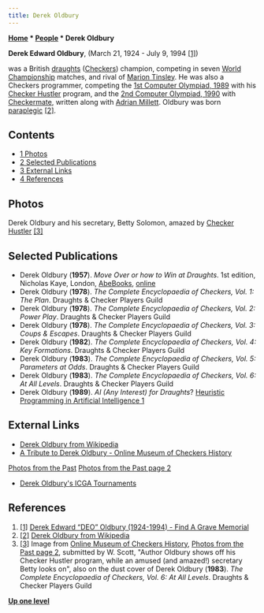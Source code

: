 ```yaml
---
title: Derek Oldbury
---
```

**[Home](Home "Home") * [People](People "People") * Derek Oldbury**

**Derek Edward Oldbury**, (March 21, 1924 - July 9, 1994 <a id="cite-note-1" href="#cite-ref-1">[1]</a>)

was a British [draughts](https://en.wikipedia.org/wiki/English_draughts) ([Checkers](Checkers "Checkers")) champion, competing in seven [World Championship](https://en.wikipedia.org/wiki/World_Checkers/Draughts_Championship) matches, and rival of [Marion Tinsley](https://en.wikipedia.org/wiki/Marion_Tinsley). He was also a Checkers programmer, competing the [1st Computer Olympiad, 1989](1st_Computer_Olympiad#Checkers "1st Computer Olympiad") with his [Checker Hustler](https://www.game-ai-forum.org/icga-tournaments/program.php?id=341) program, and the [2nd Computer Olympiad, 1990](2nd_Computer_Olympiad#Checkers "2nd Computer Olympiad") with [Checkermate](https://www.game-ai-forum.org/icga-tournaments/program.php?id=390), written along with [Adrian Millett](Adrian_Millett "Adrian Millett").
Oldbury was born [paraplegic](https://en.wikipedia.org/wiki/Paraplegia) <a id="cite-note-2" href="#cite-ref-2">[2]</a>.

## Contents

- [1 Photos](#photos)
- [2 Selected Publications](#selected-publications)
- [3 External Links](#external-links)
- [4 References](#references)

## Photos

[](http://www.online-museum-of-checkers-history.com/id61.html)
Derek Oldbury and his secretary, Betty Solomon, amazed by [Checker Hustler](https://www.game-ai-forum.org/icga-tournaments/program.php?id=341) <a id="cite-note-3" href="#cite-ref-3">[3]</a>

## Selected Publications

- Derek Oldbury (**1957**). *Move Over or how to Win at Draughts*. 1st edition, Nicholas Kaye, London, [AbeBooks](https://www.abebooks.co.uk/book-search/title/move-over-or-how-to-win-at-draughts/author/oldbury-derek/), [online](https://hcoop.net/~ntk/moveover.txt)
- Derek Oldbury (**1978**). *The Complete Encyclopaedia of Checkers, Vol. 1: The Plan*. Draughts & Checker Players Guild
- Derek Oldbury (**1978**). *The Complete Encyclopaedia of Checkers, Vol. 2: Power Play*. Draughts & Checker Players Guild
- Derek Oldbury (**1978**). *The Complete Encyclopaedia of Checkers, Vol. 3: Coups & Escapes*. Draughts & Checker Players Guild
- Derek Oldbury (**1982**). *The Complete Encyclopaedia of Checkers, Vol. 4: Key Formations*. Draughts & Checker Players Guild
- Derek Oldbury (**1983**). *The Complete Encyclopaedia of Checkers, Vol. 5: Parameters at Odds*. Draughts & Checker Players Guild
- Derek Oldbury (**1983**). *The Complete Encyclopaedia of Checkers, Vol. 6: At All Levels*. Draughts & Checker Players Guild
- Derek Oldbury (**1989**). *AI (Any Interest) for Draughts*? [Heuristic Programming in Artificial Intelligence 1](1st_Computer_Olympiad#Workshop "1st Computer Olympiad")

## External Links

- [Derek Oldbury from Wikipedia](https://en.wikipedia.org/wiki/Derek_Oldbury)
- [A Tribute to Derek Oldbury - Online Museum of Checkers History](http://www.online-museum-of-checkers-history.com/id76.html)

[Photos from the Past](http://www.online-museum-of-checkers-history.com/id1.html)
[Photos from the Past page 2](http://www.online-museum-of-checkers-history.com/id61.html)

- [Derek Oldbury's ICGA Tournaments](https://www.game-ai-forum.org/icga-tournaments/person.php?id=346)

## References

1. <a id="cite-ref-1" href="#cite-note-1">[1]</a> [Derek Edward “DEO” Oldbury (1924-1994) - Find A Grave Memorial](https://www.findagrave.com/memorial/104324907/derek-edward-oldbury)
1. <a id="cite-ref-2" href="#cite-note-2">[2]</a> [Derek Oldbury from Wikipedia](https://en.wikipedia.org/wiki/Derek_Oldbury)
1. <a id="cite-ref-3" href="#cite-note-3">[3]</a> Image from [Online Museum of Checkers History](http://www.online-museum-of-checkers-history.com/index.html), [Photos from the Past page 2](http://www.online-museum-of-checkers-history.com/id61.html), submitted by W. Scott, "Author Oldbury shows off his Checker Hustler program, while an amused (and amazed!) secretary Betty looks on", also on the dust cover of Derek Oldbury (**1983**). *The Complete Encyclopaedia of Checkers, Vol. 6: At All Levels*. Draughts & Checker Players Guild

**[Up one level](People "People")**

